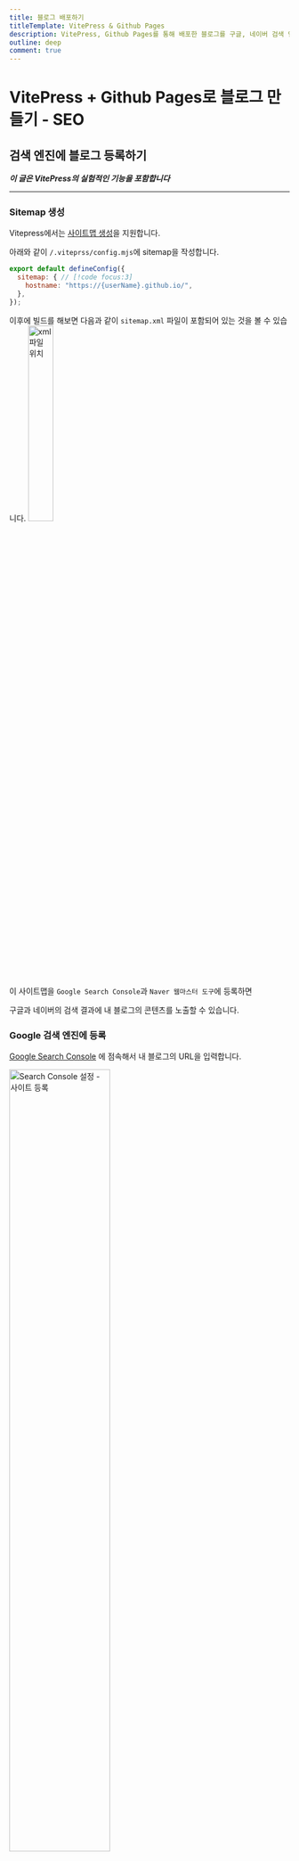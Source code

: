 ```yaml
---
title: 블로그 배포하기
titleTemplate: VitePress & Github Pages
description: VitePress, Github Pages를 통해 배포한 블로그를 구글, 네이버 검색 엔진에 등록하는 방법을 소개합니다.
outline: deep
comment: true
---
```


# VitePress + Github Pages로 블로그 만들기 - SEO

## 검색 엔진에 블로그 등록하기

**_이 글은 VitePress의 실험적인 기능을 포함합니다_**

---

### Sitemap 생성

Vitepress에서는 [사이트맵 생성](https://vitepress.dev/ko/guide/sitemap-generation)을 지원합니다.

아래와 같이 `/.viteprss/config.mjs`에 sitemap을 작성합니다.

<!-- prettier-ignore -->
```js
export default defineConfig({
  sitemap: { // [!code focus:3]
    hostname: "https://{userName}.github.io/",
  },
});
```

이후에 빌드를 해보면 다음과 같이 `sitemap.xml` 파일이 포함되어 있는 것을 볼 수 있습니다.
<img src="/assets/images/vitepress/seo-1.jpeg" width="30%" alt="xml 파일 위치"></img>

이 사이트맵을 `Google Search Console`과 `Naver 웹마스터 도구`에 등록하면

구글과 네이버의 검색 결과에 내 블로그의 콘텐츠를 노출할 수 있습니다.

### Google 검색 엔진에 등록

[Google Search Console](https://search.google.com/search-console/welcome) 에 점속해서 내 블로그의 URL을 입력합니다.

<img src="/assets/images/vitepress/seo-2.jpeg" width="60%" alt="Search Console 설정 - 사이트 등록"></img>

입력 후 계속 버튼을 클릭하면 홈페이지의 소유권을 확인하기 위한 화면이 나타납니다.

저는 Google 애널리틱스를 통해 소유권을 인증하겠습니다.

<img src="/assets/images/vitepress/seo-3.jpeg" width="60%" alt="Search Console 설정 - 소유권 인증"></img>

[구글 애널리틱스](https://analytics.google.com/analytics/web)에 접속해서 계정과 속성을 생성 후, 태그 ID를 확인합니다.

태그 ID를 생성하고 확인하는 설명은 링크로 대체하겠습니다.

> [1.웹사이트 및 앱용 애널리틱스 설정](https://support.google.com/analytics/answer/9304153?hl=ko&ref_topic=14088998&sjid=17674989375840628322-AP)  
> [2.설정 어시스턴스를 사용하여 GA4 속성 구성하기](https://support.google.com/analytics/answer/10110290?hl=ko&ref_topic=14088998&sjid=17674989375840628322-AP)  
> [3.Google 태그 ID 찾기](https://support.google.com/analytics/answer/9539598?hl=ko&ref_topic=14088998&sjid=17674989375840628322-AP)

<br>
태그 ID를 찾았다면, 다음 스크립트를 `/.viteprss/config.mjs`에 삽입합니다.

```js{7,16}
export default defineConfig({
  head: [ // [!code focus:17]
    [
      "script",
      {
        async: "",
        src: "https://www.googletagmanager.com/gtag/js?id={태그 ID}", // 태그 ID
      },
    ],
    [
      "script",
      {},
      `window.dataLayer = window.dataLayer || [];
      function gtag(){dataLayer.push(arguments);}
      gtag('js', new Date());
      gtag('config', '{태그 ID}');`, // 태그 ID
    ],
  ],
});
```

배포를 진행한 후, `Google Search Console`으로 돌아가 확인을 누르면 다음과 같은 팝업을 화인할 수 있습니다.
<img src="/assets/images/vitepress/seo-4.jpeg" width="60%" alt="Search Console 설정 - 소유권 확인"></img>

속성으로 이동 버튼을 클릭해 속성 페이지로 이동합니다.

좌측 메뉴의 Sitemaps 메뉴를 통헤 페이지에 진입한 후, 사이트맵의 주소를 입력합니다.

<img src="/assets/images/vitepress/seo-5.jpeg" alt="Search Console 설정 - 사이트맵 등록"></img>

제출이 완료되면, 제출된 사이트맵에 다음과 같이 노출됩니다.

<img src="/assets/images/vitepress/seo-6.jpeg" alt="Search Console 설정 - 사이트맵 제출 완료"></img>

며칠 기다리면, 구글 검색에 내 블로그가 노출되는 것을 확인할 수 있습니다.

### Naver 검색 엔진에 등록

[Naver Search Advisor](https://searchadvisor.naver.com/console/board)에 접속해서 내 블로그의 URL을 입력합니다.

<img src="/assets/images/vitepress/seo-8.jpeg" alt="Search Advisor 설정 - 사이트 등록"></img>

구글과 마찬가지로 홈페이지의 소유권을 확인하기 위한 화면이 나타납니다.
<img src="/assets/images/vitepress/seo-9.jpeg" alt="Search Advisor 설정 - 소유권 인증"></img>

HTML 태그를 통해 소유권을 확인하도록 하겠습니다.

content를 복사해서 `/.viteprss/config.mjs`에 스크립트를 삽입해 줍니다

```js
export default defineConfig({
  head: [ // [!code focus:10]
    ...,
    [
      "meta",
      {
        name: "naver-site-verification",
        content: '{content}',
      },
    ],
  ],
});
```

배포 후 소유확인 버튼을 누르면 다음과 같은 팝업을 확인할 수 있습니다.
<img src="/assets/images/vitepress/seo-10.jpeg" width="60%" alt="Search Advisor 설정 - 소유권 확인"></img>

요청 > 사이트맵 제출 메뉴로 이동하여 사이트맵 URL을 입력해 줍니다.
<img src="/assets/images/vitepress/seo-11.jpeg" alt="Search Advisor 설정 - 사이트맵 제출"></img>

며칠 기다리면, 네이버 검색에 내 블로그가 노출되는 것을 확인할 수 있습니다.
